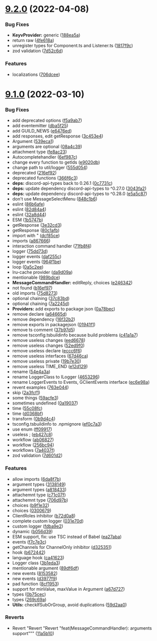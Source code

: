 # [9.2.0](https://github.com/Garlic-Team/GCommands/compare/9.1.0...9.2.0) (2022-04-08)


### Bug Fixes

* **KeyvProvider:** generic ([188ea5a](https://github.com/Garlic-Team/GCommands/commit/188ea5ab941548f0d79fae8e3a42805687adcad9))
* return raw ([4fe618a](https://github.com/Garlic-Team/GCommands/commit/4fe618a43bd659a798013065b00daba90df0d8c5))
* unregister types for Component.ts and Listener.ts ([1817f9c](https://github.com/Garlic-Team/GCommands/commit/1817f9c59d367322b04edfad7afa7ce275a0503e))
* zod validation ([7d52c6d](https://github.com/Garlic-Team/GCommands/commit/7d52c6d3bc9f9a7ccb9fd23bc1643bde69060776))


### Features

* localizations ([706dcee](https://github.com/Garlic-Team/GCommands/commit/706dceecb572a7b2bf444749474ff4bef45b3be3))



# [9.1.0](https://github.com/Garlic-Team/GCommands/compare/9.0.1-next...9.1.0) (2022-03-10)


### Bug Fixes

* add deprecated options ([f5a9ab7](https://github.com/Garlic-Team/GCommands/commit/f5a9ab7dd44e44f54a298ee493d321a3614a8c18))
* add eventemitter ([dba5f25](https://github.com/Garlic-Team/GCommands/commit/dba5f259f00ea99d7237c947db4aac1f5a8de116))
* add GUILD_NEWS ([e6476ed](https://github.com/Garlic-Team/GCommands/commit/e6476edfb62456e6766c0e60bc39fbb42fe11ce3))
* add responses, edit getResponse ([3c453e4](https://github.com/Garlic-Team/GCommands/commit/3c453e4eca78dd42c33e9cac1dada4d32f3c56d0))
* Argument ([539eca1](https://github.com/Garlic-Team/GCommands/commit/539eca1b90c868150c9dbdbf669caf9d425b665f))
* arguments are optional ([08a4c39](https://github.com/Garlic-Team/GCommands/commit/08a4c39eb533bc4521771bdc0aab77cc6e69389a))
* attachment type ([fe8ac23](https://github.com/Garlic-Team/GCommands/commit/fe8ac2378e9f0ef4515227da1f9e2a2507287c9a))
* Autocompletehandler ([6ef987c](https://github.com/Garlic-Team/GCommands/commit/6ef987ca95d2190d4e278cea602cb91538e8c142))
* change every function to getIds ([e9020db](https://github.com/Garlic-Team/GCommands/commit/e9020db6e18329f477bc41708ddb76f15571ffde))
* change path to util/logger ([555d054](https://github.com/Garlic-Team/GCommands/commit/555d054460d2f3a0ad3e5ba6c9121111273c6422))
* deprecated ([216ef92](https://github.com/Garlic-Team/GCommands/commit/216ef923c5a54da563f1612caa8cbb8e6e313f80))
* deprecated functions ([366f6c3](https://github.com/Garlic-Team/GCommands/commit/366f6c334331e77085a0b641473d288c321ab6e5))
* **deps:** discord-api-types back to 0.26.1 ([0c7731c](https://github.com/Garlic-Team/GCommands/commit/0c7731cd8bd3f533d373db411403a74c6b9715b4))
* **deps:** update dependency discord-api-types to ^0.27.0 ([3043fa2](https://github.com/Garlic-Team/GCommands/commit/3043fa253b39b4b1b6ca208bb8772a1fab89ea4a))
* **deps:** update dependency discord-api-types to ^0.28.0 ([e5a5c87](https://github.com/Garlic-Team/GCommands/commit/e5a5c87de50b7ca51006620510dec4641201071a))
* don't use MessageSelectMenu ([848c1b6](https://github.com/Garlic-Team/GCommands/commit/848c1b68962a2760b2f30bc2c88f408f17901262))
* eslint ([86b6afe](https://github.com/Garlic-Team/GCommands/commit/86b6afe114e024f0b890cac3808a0aff8de6988c))
* eslint ([82d84a4](https://github.com/Garlic-Team/GCommands/commit/82d84a45971f3daf3214d298bc55ee28fe7407a4))
* eslint ([32a8d44](https://github.com/Garlic-Team/GCommands/commit/32a8d447d50933678e59a5ed84beb0c064e5d182))
* ESM ([1b5747b](https://github.com/Garlic-Team/GCommands/commit/1b5747b387c79bb2fcef2a2c631fb8be6136c426))
* getResponse ([3e32cd3](https://github.com/Garlic-Team/GCommands/commit/3e32cd357b0752e0f23f92f9ee574ca5c5337153))
* getResponse ([80c1afb](https://github.com/Garlic-Team/GCommands/commit/80c1afb1eb75fb31c3b6a13c01f2ad36eb7663ca))
* import with " ([dcf85ce](https://github.com/Garlic-Team/GCommands/commit/dcf85ce1b76e2ca3de5bb1fe7fa0234811fcccb4))
* imports ([a867666](https://github.com/Garlic-Team/GCommands/commit/a867666d1c1dfb72b4ee472fd743def93d8869b8))
* interaction command handler ([71fb8f4](https://github.com/Garlic-Team/GCommands/commit/71fb8f4022659114ac16f6045f9a370eb0a315f9))
* logger ([75dd73d](https://github.com/Garlic-Team/GCommands/commit/75dd73dd4e08e20545da21c43a8d29be1cd540f3))
* logger events ([daf255c](https://github.com/Garlic-Team/GCommands/commit/daf255c1be13206267d72731904abbc5380a9c7d))
* logger events ([964f1be](https://github.com/Garlic-Team/GCommands/commit/964f1bedf703895ca935fd34ee3ce6a93c9dc6c2))
* loop ([0a5c2ee](https://github.com/Garlic-Team/GCommands/commit/0a5c2ee5de4aec7c96b9b291c5295a7157269a0c))
* lru-cache provider ([da9d09a](https://github.com/Garlic-Team/GCommands/commit/da9d09a318f93d67c9268ab4cb53348272915756))
* mentionable ([989bdce](https://github.com/Garlic-Team/GCommands/commit/989bdcec93c7245c8dd23a36ffb6f35537d5ba21))
* **MessageCommandHandler:** editReply, choices ([e246342](https://github.com/Garlic-Team/GCommands/commit/e246342062597107746aa49d72a27dff5e18d289))
* not found ([b16ef97](https://github.com/Garlic-Team/GCommands/commit/b16ef978a3e55e568e553c5ed39b956d6a1e7235))
* old imports ([75d8273](https://github.com/Garlic-Team/GCommands/commit/75d8273ff1d451f57b7f69edae26ef682a17633d))
* optional chaining ([37c83bd](https://github.com/Garlic-Team/GCommands/commit/37c83bd7d81dfe177d95aac9264f1f5a663563dd))
* optional chaining ([7a2245d](https://github.com/Garlic-Team/GCommands/commit/7a2245d220af02911468ada845fad65deee42fff))
* **Providers:** add exports to package json ([0a78bec](https://github.com/Garlic-Team/GCommands/commit/0a78bec9bbafe9d3d49580b0dc7a02f8bfaafd06))
* remove declare ([a64665d](https://github.com/Garlic-Team/GCommands/commit/a64665dbdda18a46b644fc0080b28efa3880caeb))
* remove dependency ([16f32b2](https://github.com/Garlic-Team/GCommands/commit/16f32b2e7c7b737e00e9f4e92bbe21bb4540cf74))
* remove exports in packagejson ([01941f1](https://github.com/Garlic-Team/GCommands/commit/01941f196e65e11b8d693e5fd4376ce1aada5468))
* remove ts comment ([37b97d5](https://github.com/Garlic-Team/GCommands/commit/37b97d5d47fc523b7d93d7296bd43d460f9dfd68))
* remove tsconfig.tsbuildinfo because build problems ([c41a1a7](https://github.com/Garlic-Team/GCommands/commit/c41a1a7ec9534b841ce2decd83f141eeee98f024))
* remove useless changes ([eed6678](https://github.com/Garlic-Team/GCommands/commit/eed6678ec3100100eedc641fe3d5a110f97252c2))
* remove useless changes ([52ed9f0](https://github.com/Garlic-Team/GCommands/commit/52ed9f0c6f7ed22bb9fc49e9c857f8972c0117c0))
* remove useless declare ([eccc6f6](https://github.com/Garlic-Team/GCommands/commit/eccc6f6b0233fb8a54405089c0bbc2ffa78e7d72))
* remove useless interfaces ([67d46ca](https://github.com/Garlic-Team/GCommands/commit/67d46ca7bb5cbc6179439bf2f59dd1ca57d4eb55))
* remove useless private ([19b7e30](https://github.com/Garlic-Team/GCommands/commit/19b7e307a5fb2f874eb0a886a3a81acffc254799))
* remove useless TIME_END ([e12d129](https://github.com/Garlic-Team/GCommands/commit/e12d129bcb487b53cee3d740a6a8cdf4afa2ea1f))
* rename ([54e4a3a](https://github.com/Garlic-Team/GCommands/commit/54e4a3a28560ed9e46281beeecf79224f322e172))
* rename LoggerClass to ILogger ([4653296](https://github.com/Garlic-Team/GCommands/commit/4653296f5ea283846c06d6c18999cb34824d9e31))
* rename LoggerEvents to Events, GClientEvents interface ([ec6e98a](https://github.com/Garlic-Team/GCommands/commit/ec6e98a9c3d6fcd62b13ef4fef96d9a58344529e))
* revent examples ([763e044](https://github.com/Garlic-Team/GCommands/commit/763e04436cad25fee0e1aec568b19006e17b29c1))
* skip ([2a3fcf1](https://github.com/Garlic-Team/GCommands/commit/2a3fcf13300ad31fe17b518303f86ca1071d75d4))
* some things ([59acfe3](https://github.com/Garlic-Team/GCommands/commit/59acfe3afe0008e8c9b231eeba56b94ef47d82bf))
* sometimes undefined ([0a19037](https://github.com/Garlic-Team/GCommands/commit/0a190376fa3846dc16af5b92501e9911bbd335ed))
* time ([55c08fc](https://github.com/Garlic-Team/GCommands/commit/55c08fcd9f67dec49aebd12a9ea00e28d6347af2))
* time ([d0368bf](https://github.com/Garlic-Team/GCommands/commit/d0368bf1ce411aabfe25dcc3537f59d690da92c8))
* transform ([0b9d4c4](https://github.com/Garlic-Team/GCommands/commit/0b9d4c442cf7a0667a7ed3ecf04af5fd41d7b4b9))
* tsconfig.tsbuildinfo to .npmignore ([ef0c7a3](https://github.com/Garlic-Team/GCommands/commit/ef0c7a31db8584d0042f889b683193274b4240a9))
* use enum ([ff09917](https://github.com/Garlic-Team/GCommands/commit/ff09917e86987c2c1e94a1854b10d8d154bf4c05))
* useless ; ([eb427c8](https://github.com/Garlic-Team/GCommands/commit/eb427c8ab1e58609d12b4c52ad90b836ffb25763))
* workflow ([ab06827](https://github.com/Garlic-Team/GCommands/commit/ab0682745291f2af961eb232af1b1b872d3fde03))
* workflow ([256bc94](https://github.com/Garlic-Team/GCommands/commit/256bc94e1dcb15c93f927e5ad879cf3710c32856))
* workflows ([7a4037f](https://github.com/Garlic-Team/GCommands/commit/7a4037f0bafc0756eec4d0a7a77a31cba41f1f6e))
* zod validation ([7d601d2](https://github.com/Garlic-Team/GCommands/commit/7d601d26bd5c41e367dc5710d01fea7b9f541e4e))


### Features

* allow imports ([6da8f7b](https://github.com/Garlic-Team/GCommands/commit/6da8f7b18942136f233509fc26acec810aba79d1))
* argument types ([3138149](https://github.com/Garlic-Team/GCommands/commit/3138149dbfbed4b3c4b71440d7329e30645f360a))
* argument types ([a818433](https://github.com/Garlic-Team/GCommands/commit/a818433ff2a8cb59420319f194e91a64406093b4))
* attachemnt type ([c71c07f](https://github.com/Garlic-Team/GCommands/commit/c71c07f8f75832fbe4ba13a9fe2c5c150cb7103d))
* attachemnt type ([706d97b](https://github.com/Garlic-Team/GCommands/commit/706d97b6e0da2866ea386ece87cf51904dc11968))
* choices ([b9f1e32](https://github.com/Garlic-Team/GCommands/commit/b9f1e321873c07bdc5fa37a623a569aa93600ad1))
* choices ([0300679](https://github.com/Garlic-Team/GCommands/commit/0300679819a9495299d014f9cc52dacb850a01fc))
* ClientRoles inhibitor ([b72d0a8](https://github.com/Garlic-Team/GCommands/commit/b72d0a810582948e8bf8eb25ea102ead56390c58))
* complete custom logger ([031e70d](https://github.com/Garlic-Team/GCommands/commit/031e70d3e339e686dcdbca2e6905206f66206454))
* custom logger ([fdba9e2](https://github.com/Garlic-Team/GCommands/commit/fdba9e285edcc91768f8b9cf21ced725eb8c48d3))
* dynamic ([b056d39](https://github.com/Garlic-Team/GCommands/commit/b056d39e0b8085c12fe3a5dc1431465e6260e66b))
* ESM support, fix: use TSC instead of Babel ([ea27aba](https://github.com/Garlic-Team/GCommands/commit/ea27aba2d9e4d9afa2d2c11760e75ca9fa1eacaf))
* events ([f7c7e3c](https://github.com/Garlic-Team/GCommands/commit/f7c7e3c6a4932e1081db4746d0df60024c195f63))
* getChannels for ChannelOnly inhibitor ([d325351](https://github.com/Garlic-Team/GCommands/commit/d32535121784792ccd201faf2709378caefc5110))
* hook ([b672442](https://github.com/Garlic-Team/GCommands/commit/b6724422091c846632933ecd53d5eb86d754b74b))
* language hook ([ca41623](https://github.com/Garlic-Team/GCommands/commit/ca41623acd773a41084aeddc70b47a8368079c69))
* Logger class ([3b1eda3](https://github.com/Garlic-Team/GCommands/commit/3b1eda3b1d9a35eb4a4f11a5a200a63976dc05a5))
* mentionable argument ([89df6df](https://github.com/Garlic-Team/GCommands/commit/89df6dffa32e519a88804a2aef92025a1bc2ee2a))
* new events ([8153582](https://github.com/Garlic-Team/GCommands/commit/815358208d4a75085b696bfff9b459126da5e2e0))
* new events ([d3977f9](https://github.com/Garlic-Team/GCommands/commit/d3977f9aca741851d7c6cd2f58866604fecd84be))
* pad function ([8cf1953](https://github.com/Garlic-Team/GCommands/commit/8cf19530f887e69301f4fd0ca82f3cc816340c1d))
* support for minValue, maxValue in Argument ([a67d727](https://github.com/Garlic-Team/GCommands/commit/a67d7276b75ca8b37d43e528a20994681e879ced))
* types ([0b75cec](https://github.com/Garlic-Team/GCommands/commit/0b75cec51e120ab5870a5e8658a1d4782046ff09))
* types ([269c69a](https://github.com/Garlic-Team/GCommands/commit/269c69ac36bc96a5196284330cedd41ab8166edc))
* **Utils:** checkIfSubOrGroup, avoid duplications ([59d2aa0](https://github.com/Garlic-Team/GCommands/commit/59d2aa0bb5ccae9214c0fa9862765c3eb951a6ef))


### Reverts

* Revert "Revert "Revert "feat(MessageCommandHandler): arguments support""" ([11a5b10](https://github.com/Garlic-Team/GCommands/commit/11a5b1034b910ee37c8cf70f31fdf25f7798e422))



